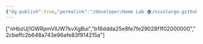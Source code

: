 ```yaml
---
{"dg-publish":true,"permalink":"/developer/Home Lab 🏠/nicolargo.github.io/","noteIcon":""}
---
```


["nHbzUj1GWRpmVlUW7kvXgBui","b16ddda25e8fe7fe29028f1f02000000","2cbeffc2b648a743e96afe83f914215a"]